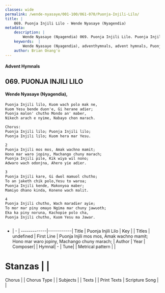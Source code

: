 ```yaml
---
classes: wide
permalink: /wende-nyasaye/001-100/061-070/Puonja-Injili-Lilo/
title: |
    069. Puonja Injili Lilo - Wende Nyasaye (Nyagendia)
metadata:
    description: |
        Wende Nyasaye (Nyagendia) 069. Puonja Injili Lilo. Puonja Injili mos mos, Amak wachno mamit; Hono mar waro jopiny, Machango chuny marach; Puonja Injili pile, Kik wiya wil nono; Adwaro wach odonjna, Ahero yie adier.  
    keywords:  |
        Wende Nyasaye (Nyagendia), adventhymnals, advent hymnals, Puonja Injili Lilo, Puonja Injili mos mos, Amak wachno mamit; Hono mar waro jopiny, Machango chuny marach;. 
    author: Brian Onang'o
---
```


#### Advent Hymnals
## 069. PUONJA INJILI LILO
####  Wende Nyasaye (Nyagendia),

```txt
Puonja Injili lilo, Kuom wach polo mak ne,
Kuom Yesu bende duon'e, Gi herane adier;
Puonja malon' chutho Mondo an' maber,
Nikech arach e nyime, Nabayo chon marach.

Chorus:
Puonja Injili lilo; Puonja Injili lilo;
Puonja Injili lilo; Kuom hera mar Yesu.

2
Puonja Injili mos mos, Amak wachno mamit;
Hono mar waro jopiny, Machango chuny marach;
Puonja Injili pile, Kik wiya wil nono;
Adwaro wach odonjna, Ahero yie adier.

3
Puonja Injili kare, Gi dwol mamuol chutho;
To an jaketh chik polo,Yesu to waroa;
Puonja Injili kende, Makonyoa maber;
Mamiyo dhano kinda, Koneno wach malit.

4
Puonja Injili chutho, Wach maradier ayie;
To mor mar piny omayo Ngima mar chuny jawuoth;
Eka ka piny noruna, Kachopie polo cha,
Puonja Injili chutho, Kuom Yesu ma Jawar.



```

- |   -  |
-------------|------------|
Title | Puonja Injili Lilo |
Key |  |
Titles | undefined |
First Line | Puonja Injili mos mos, Amak wachno mamit; Hono mar waro jopiny, Machango chuny marach; |
Author | 
Year | 
Composer| |
Hymnal|  - |
Tune|  |
Metrical pattern | |
# Stanzas |  |
Chorus |  |
Chorus Type |  |
Subjects | |
Texts |  |
Print Texts | 
Scripture Song |  |
    

